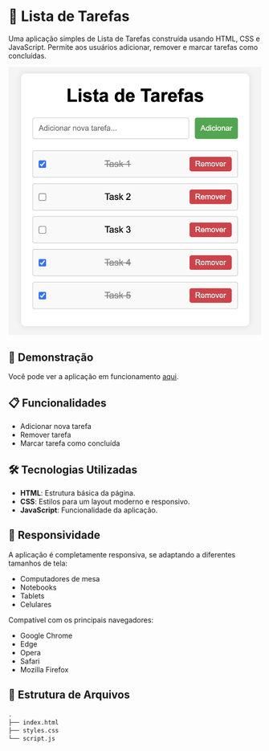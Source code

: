 # 📝 Lista de Tarefas

Uma aplicação simples de Lista de Tarefas construída usando HTML, CSS e JavaScript. Permite aos usuários adicionar, remover e marcar tarefas como concluídas.

<p align="center">
  <img src="./assets/screenshot.png" alt="Screenshot App" />
</p>

## 🚀 Demonstração

Você pode ver a aplicação em funcionamento [aqui](https://digonexs.github.io/simple-to-do-list-app/).

## 📋 Funcionalidades

- Adicionar nova tarefa
- Remover tarefa
- Marcar tarefa como concluída

## 🛠️ Tecnologias Utilizadas

- **HTML**: Estrutura básica da página.
- **CSS**: Estilos para um layout moderno e responsivo.
- **JavaScript**: Funcionalidade da aplicação.

## 📱 Responsividade

A aplicação é completamente responsiva, se adaptando a diferentes tamanhos de tela:

- Computadores de mesa
- Notebooks
- Tablets
- Celulares

Compatível com os principais navegadores:

- Google Chrome
- Edge
- Opera
- Safari
- Mozilla Firefox

## 📂 Estrutura de Arquivos

```plaintext
.
├── index.html
├── styles.css
└── script.js
```
